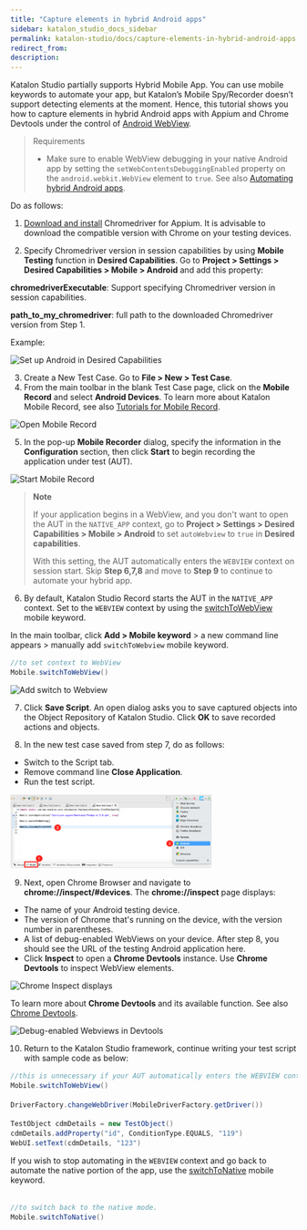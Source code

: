 ```yaml
---
title: "Capture elements in hybrid Android apps"
sidebar: katalon_studio_docs_sidebar
permalink: katalon-studio/docs/capture-elements-in-hybrid-android-apps.html
redirect_from:
description:
---
```


Katalon Studio partially supports Hybrid Mobile App. You can use mobile keywords to automate your app, but Katalon’s Mobile Spy/Recorder doesn’t support detecting elements at the moment. Hence, this tutorial shows you how to capture elements in hybrid Android apps with Appium and Chrome Devtools under the control of [Android WebView](https://developer.android.com/reference/android/webkit/WebView).

> Requirements
>
> - Make sure to enable WebView debugging in your native Android app by setting the `setWebContentsDebuggingEnabled` property on the `android.webkit.WebView` element to `true`. See also [Automating hybrid Android apps](https://developer.chrome.com/docs/devtools/remote-debugging/webviews/).
> 

Do as follows:

1. [Download and install](http://appium.io/docs/en/writing-running-appium/web/chromedriver/#chromedriverchrome-compatibility) Chromedriver for Appium. It is advisable to download the compatible version with Chrome on your testing devices.

2. Specify Chromedriver version in session capabilities by using **Mobile Testing** function in **Desired Capabilities**. Go to **Project > Settings > Desired Capabilities > Mobile > Android** and add this property:

**chromedriverExecutable**: Support specifying Chromedriver version in session capabilities.

**path_to_my_chromedriver**: full path to the downloaded Chromedriver version from Step 1.

Example:

   <img src="https://github.com/katalon-studio/docs-images/raw/master/katalon-studio/docs/capture-objects-in-hybrid-apps/set-up-android-in-Dc.png" width="70%" alt="Set up Android in Desired Capabilities">


3. Create a New Test Case. Go to **File > New > Test Case**.
4. From the main toolbar in the blank Test Case page, click on the **Mobile Record** and select **Android Devices**. 
To learn more about Katalon Mobile Record, see also [Tutorials for Mobile Record](https://docs.katalon.com/katalon-studio/docs/record-mobile-utility.html).

<img src="https://github.com/katalon-studio/docs-images/raw/master/katalon-studio/docs/capture-objects-in-hybrid-apps/Open-mobile-record.png" width="30%" alt="Open Mobile Record">

5. In the pop-up **Mobile Recorder** dialog, specify the information in the **Configuration** section, then click **Start** to begin recording the application under test (AUT).
   
<img src="https://github.com/katalon-studio/docs-images/raw/master/katalon-studio/docs/capture-objects-in-hybrid-apps/Start-mobile-record.png" width="50%" alt="Start Mobile Record">

>
>**Note**
>
>If your application begins in a WebView, and you don't want to open the AUT in the `NATIVE_APP` context, go to **Project > Settings > Desired Capabilities > Mobile > Android** to set `autoWebview` to `true` in **Desired capabilities**.
>
> With this setting, the AUT automatically enters the `WEBVIEW` context on session start. Skip **Step 6,7,8** and move to **Step 9** to continue to automate your hybrid app.
>
>

6. By default, Katalon Studio Record starts the AUT in the `NATIVE_APP` context. Set to the `WEBVIEW` context by using the [switchToWebView](https://docs.katalon.com/katalon-studio/docs/mobile-switch-to-web-view.html#example) mobile keyword.

In the main toolbar, click **Add > Mobile keyword** > a new command line appears > manually add `switchToWebview` mobile keyword.

```groovy
//to set context to WebView
Mobile.switchToWebView()
```

<img src="https://github.com/katalon-studio/docs-images/raw/master/katalon-studio/docs/capture-objects-in-hybrid-apps/add-webview-mobile-keyword.001.jpeg" width="70%" alt="Add switch to Webview">

7. Click **Save Script**. An open dialog asks you to save captured objects into the Object Repository of Katalon Studio. Click **OK** to save recorded actions and objects. 

8. In the new test case saved from step 7, do as follows:
- Switch to the Script tab.
- Remove command line **Close Application**. 
- Run the test script.

<img src="https://github.com/katalon-studio/docs-images/raw/master/katalon-studio/docs/capture-objects-in-hybrid-apps/results-after-recording-mobile-test.png" width="70%" alt="Results after recording mobile test">

9. Next, open Chrome Browser and navigate to **chrome://inspect/#devices**.
The **chrome://inspect** page displays:
- The name of your Android testing device.
- The version of Chrome that's running on the device, with the version number in parentheses.
- A list of debug-enabled WebViews on your device. After step 8, you should see the URL of the testing Android application here.
- Click **Inspect** to open a **Chrome Devtools** instance. Use **Chrome Devtools** to inspect WebView elements.

<img src="https://github.com/katalon-studio/docs-images/raw/master/katalon-studio/docs/capture-objects-in-hybrid-apps/chrome-inspect-displays-hybrid-app.png" width="50%" alt="Chrome Inspect displays">


To learn more about **Chrome Devtools** and its available function. See also [Chrome Devtools](https://developer.chrome.com/docs/devtools/).

<img src="https://github.com/katalon-studio/docs-images/raw/master/katalon-studio/docs/capture-objects-in-hybrid-apps/Chrome-Devtools.png" width="70%" alt="Debug-enabled Webviews in Devtools">


10. Return to the Katalon Studio framework, continue writing your test script with sample code as below:
  
```groovy
//this is unnecessary if your AUT automatically enters the WEBVIEW context on session start.
Mobile.switchToWebView()

DriverFactory.changeWebDriver(MobileDriverFactory.getDriver())

TestObject cdmDetails = new TestObject()
cdmDetails.addProperty("id", ConditionType.EQUALS, "119")
WebUI.setText(cdmDetails, "123")

```

If you wish to stop automating in the `WEBVIEW` context and go back to automate the native portion of the app, use the [switchToNative](https://docs.katalon.com/katalon-studio/docs/mobile-switch-to-native.html) mobile keyword.

```groovy

//to switch back to the native mode.
Mobile.switchToNative()

```
